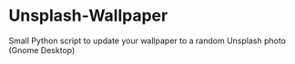 # Unsplash-Wallpaper
Small Python script to update your wallpaper to a random Unsplash photo (Gnome Desktop)
